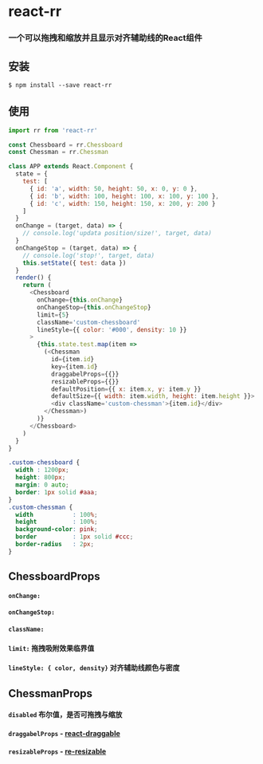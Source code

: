 # react-rr

### 一个可以拖拽和缩放并且显示对齐辅助线的React组件

## 安装

`$ npm install --save react-rr`

## 使用

```javascript
import rr from 'react-rr'

const Chessboard = rr.Chessboard
const Chessman = rr.Chessman

class APP extends React.Component {
  state = {
    test: [
      { id: 'a', width: 50, height: 50, x: 0, y: 0 },
      { id: 'b', width: 100, height: 100, x: 100, y: 100 },
      { id: 'c', width: 150, height: 150, x: 200, y: 200 }
    ]
  }
  onChange = (target, data) => {
    // console.log('updata position/size!', target, data)
  }
  onChangeStop = (target, data) => {
    // console.log('stop!', target, data)
    this.setState({ test: data })
  }
  render() {
    return (
      <Chessboard
        onChange={this.onChange}
        onChangeStop={this.onChangeStop}
        limit={5}
        className='custom-chessboard'
        lineStyle={{ color: '#000', density: 10 }}
      >
        {this.state.test.map(item =>
          (<Chessman
            id={item.id}
            key={item.id}
            draggabelProps={{}}
            resizableProps={{}}
            defaultPosition={{ x: item.x, y: item.y }}
            defaultSize={{ width: item.width, height: item.height }}>
            <div className='custom-chessman'>{item.id}</div>
          </Chessman>)
        )}
      </Chessboard>
    )
  }
}
```

```css
.custom-chessboard {
  width : 1200px;
  height: 800px;
  margin: 0 auto;
  border: 1px solid #aaa;
}
.custom-chessman {
  width           : 100%;
  height          : 100%;
  background-color: pink;
  border          : 1px solid #ccc;
  border-radius   : 2px;
}
```

## ChessboardProps

#### `onChange: `
#### `onChangeStop:` 
#### `className:` 
#### `limit:` 拖拽吸附效果临界值
#### `lineStyle: { color, density}` 对齐辅助线颜色与密度

## ChessmanProps

#### `disabled` 布尔值，是否可拖拽与缩放
#### `draggabelProps` - [react-draggable](https://github.com/STRML/react-draggable)
#### `resizableProps` - [re-resizable](https://github.com/bokuweb/re-resizable)
